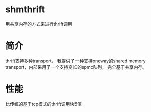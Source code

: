 # shmthrift
用共享内存的方式来进行thrift调用

# 简介
thrift支持多种transport， 我提供了一种支持oneway的shared memory transport，内部采用了一个支持变长的spmc队列， 完全基于共享内存。

# 性能
比传统的基于tcp模式的thrift调用快5倍
